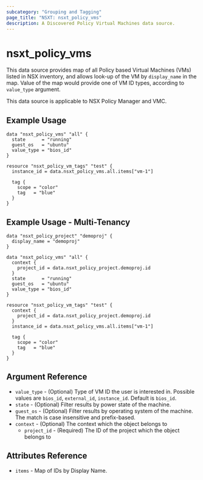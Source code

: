 ```yaml
---
subcategory: "Grouping and Tagging"
page_title: "NSXT: nsxt_policy_vms"
description: A Discovered Policy Virtual Machines data source.
---
```


# nsxt_policy_vms

This data source provides map of all Policy based Virtual Machines (VMs) listed in NSX inventory, and allows look-up of the VM by `display_name` in the map. Value of the map would provide one of VM ID types, according to `value_type` argument.

This data source is applicable to NSX Policy Manager and VMC.

## Example Usage

```hcl
data "nsxt_policy_vms" "all" {
  state      = "running"
  guest_os   = "ubuntu"
  value_type = "bios_id"
}

resource "nsxt_policy_vm_tags" "test" {
  instance_id = data.nsxt_policy_vms.all.items["vm-1"]

  tag {
    scope = "color"
    tag   = "blue"
  }
}
```

## Example Usage - Multi-Tenancy

```hcl
data "nsxt_policy_project" "demoproj" {
  display_name = "demoproj"
}

data "nsxt_policy_vms" "all" {
  context {
    project_id = data.nsxt_policy_project.demoproj.id
  }
  state      = "running"
  guest_os   = "ubuntu"
  value_type = "bios_id"
}

resource "nsxt_policy_vm_tags" "test" {
  context {
    project_id = data.nsxt_policy_project.demoproj.id
  }
  instance_id = data.nsxt_policy_vms.all.items["vm-1"]

  tag {
    scope = "color"
    tag   = "blue"
  }
}
```

## Argument Reference

* `value_type` - (Optional) Type of VM ID the user is interested in. Possible values are `bios_id`, `external_id`, `instance_id`. Default is `bios_id`.
* `state` - (Optional) Filter results by power state of the machine.
* `guest_os` - (Optional) Filter results by operating system of the machine. The match is case insensitive and prefix-based.
* `context` - (Optional) The context which the object belongs to
    * `project_id` - (Required) The ID of the project which the object belongs to

## Attributes Reference

* `items` - Map of IDs by Display Name.
